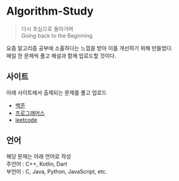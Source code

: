 # Algorithm-Study
>다시 초심으로 돌아가며  
> Going back to the Beginning

요즘 알고리즘 공부에 소홀하다는 느낌을 받아 이를 개선하기 위해 만들었다.  
매일 한 문제씩 풀고 해설과 함께 업로드할 것이다.

사이트
---
아래 사이트에서 출제되는 문제를 풀고 업로드
- [백준](https://www.acmicpc.net/)
- [프로그래머스](https://programmers.co.kr/)
- [leetcode](https://leetcode.com/)

언어
---
해당 문제는 아래 언어로 작성  
주언어 : C++, Kotlin, Dart  
부언어 : C, Java, Python, JavaScript, etc.
